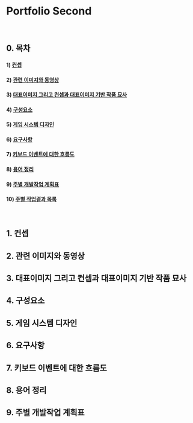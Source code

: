 # Portfolio Second
&nbsp;
## 0. 목차
#### 1) [컨셉](#1)
#### 2) [관련 이미지와 동영상](#2)
#### 3) [대표이미지 그리고 컨셉과 대표이미지 기반 작품 묘사](#3)
#### 4) [구성요소](#4)
#### 5) [게임 시스템 디자인](#5)
#### 6) [요구사항](#6)
#### 7) [키보드 이벤트에 대한 흐름도](#7)
#### 8) [용어 정리](#8)
#### 9) [주별 개발작업 계획표](#9)
#### 10) [주별 작업결과 목록](Results/index.md)
&nbsp;
## 1. 컨셉<a name='1'></a>
## 2. 관련 이미지와 동영상<a name='2'></a>
## 3. 대표이미지 그리고 컨셉과 대표이미지 기반 작품 묘사<a name='3'></a>
## 4. 구성요소<a name='4'></a>
## 5. 게임 시스템 디자인<a name='5'></a>
## 6. 요구사항<a name='6'></a>
## 7. 키보드 이벤트에 대한 흐름도<a name='7'></a>
## 8. 용어 정리<a name='8'></a>
## 9. 주별 개발작업 계획표<a name='9'></a>
